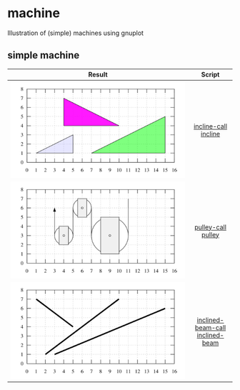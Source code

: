 # machine
Illustration of (simple) machines using gnuplot


## simple machine
Result | Script
:-: | :-:
![](incline-call.svg) | [incline-call](incline-call.gnu)<br>[incline](incline.gnu)
![](pulley-call.svg) | [pulley-call](pulley-call.gnu)<br>[pulley](pulley.gnu)
![](inclined-beam-call.svg) | [inclined-beam-call](inclined-beam-call.gnu)<br>[inclined-beam](inclined-beam.gnu)